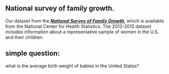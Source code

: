 
## National survey of family growth.
Our dataset from the [***National Survey of Family Growth***](https://www.cdc.gov/nchs/nsfg/index.htm), which is available from the National Center for Health Statistics. The 2013-2015 dataset includes information about a representative sample of women in the U.S. and their children.

## simple question:
what is the average birth weight of babies in the United States?


